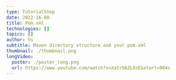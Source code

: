 ```yaml
---
type: TutorialStep
date: 2022-16-08
title: Pom.xml
technologies: []
topics: []
author: hs
subtitle: Maven directory structure and your pom.xml
thumbnail: ./thumbnail.png
longVideo:
  poster: ./poster_long.png
  url: https://www.youtube.com/watch?v=Xatr8AZLOsE&start=904s
---
```


